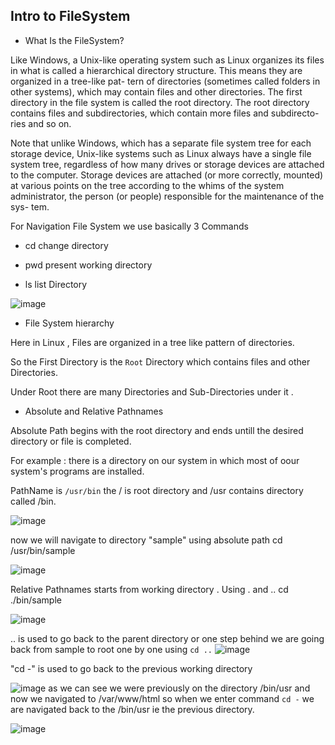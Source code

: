 <h2> Intro to FileSystem </h2>

-  What Is the FileSystem?

Like Windows, a Unix-like operating system such as Linux organizes its files in what is
called a hierarchical directory structure. This means they are organized in a tree-like pat-
tern of directories (sometimes called folders in other systems), which may contain files
and other directories. The first directory in the file system is called the root directory. The
root directory contains files and subdirectories, which contain more files and subdirecto-
ries and so on.

Note that unlike Windows, which has a separate file system tree for each storage device,
Unix-like systems such as Linux always have a single file system tree, regardless of how
many drives or storage devices are attached to the computer. Storage devices are attached
(or more correctly, mounted) at various points on the tree according to the whims of the
system administrator, the person (or people) responsible for the maintenance of the sys-
tem.

For Navigation File System we use basically 3 Commands

- cd
change directory

- pwd 
present working directory

- ls 
list Directory

![image](https://user-images.githubusercontent.com/38061560/153715847-14602cb1-3962-4975-bccf-f5318cef1cfb.png)


- File System hierarchy

Here in Linux , Files are organized in a tree like pattern of directories.

So the First Directory is the `Root` Directory which contains files and other Directories.

Under Root there are many Directories and Sub-Directories under it .

- Absolute and Relative Pathnames 

Absolute Path begins with the root directory and ends untill the desired directory or file is completed.

For example : there is a directory on our system in which most of oour system's programs are installed.

PathName is `/usr/bin`  the / is root directory and /usr contains directory called /bin.

![image](https://user-images.githubusercontent.com/38061560/153716265-e9928784-05c6-4b80-a9dd-f4c551f07e0c.png)

now we will navigate to directory "sample" using absolute path
cd /usr/bin/sample

![image](https://user-images.githubusercontent.com/38061560/153716365-fb90322c-754e-424b-85b8-343ba48c8a2a.png)

Relative Pathnames starts from working directory .
Using . and ..
cd ./bin/sample

![image](https://user-images.githubusercontent.com/38061560/153716695-a3353041-1ab3-468a-b036-66c0734f75e9.png)

.. is used to go back to the parent directory or one step behind 
we are going back from sample to root one by one using `cd ..`
![image](https://user-images.githubusercontent.com/38061560/153716944-af9b1496-6e08-478c-8ab9-9f459736350c.png)

"cd -"  is used to go back to the previous working directory

![image](https://user-images.githubusercontent.com/38061560/153717062-d27ffb31-2fec-4dfb-b5ba-fc5f38f97163.png)
 as we can see we were previously on the directory /bin/usr and now we navigated to /var/www/html
so when we enter command `cd -` we are navigated back to the /bin/usr ie the previous directory.

![image](https://user-images.githubusercontent.com/38061560/153717104-11ca3653-5dae-4269-af36-6aa5af9dc904.png)

